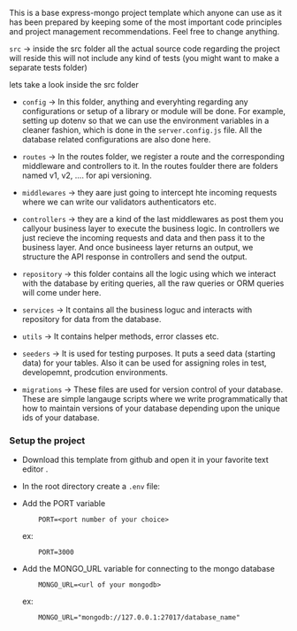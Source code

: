 This is a base express-mongo project template which anyone can use as it has been prepared by keeping some of the most important code principles and project management recommendations. Feel free to change anything.

`src` -> inside the src folder all the actual source code regarding the project will reside this will not include any kind of tests (you might want to make a separate tests folder)

lets take a look inside the src folder

- `config` -> In this folder, anything and everyhting  regarding any configurations or setup of a library or module will be done. For example, setting up dotenv so that we can use the environment variables in a cleaner fashion, which is done in the `server.config.js` file. All the database related configurations are also done here.

- `routes` -> In the routes folder, we register a route and the corresponding middleware and controllers to it. In the routes foulder there are folders named v1, v2, .... for api versioning.

- `middlewares` -> they aare just going to intercept hte incoming requests where we can write our validators authenticators etc.

- `controllers` -> they are a kind of the last middlewares as post them you callyour business layer to execute the business logic. In controllers we just recieve the incoming requests and data and then pass it to the business layer. And once busineess layer returns an output, we structure the API response in controllers and send the output.

- `repository` -> this folder contains all the logic using which we interact with the database by eriting queries, all the raw queries or ORM queries will come under here.

- `services` -> It contains all the business loguc and interacts with repository for data from the database.

- `utils` -> It contains helper methods, error classes etc.

- `seeders` -> It is used for testing purposes. It puts a seed data (starting data) for your tables. Also it can be used for assigning roles in test, developemnt, prodcution environments.

- `migrations` -> These files are used for version control of your database. These are simple langauge scripts where we write programmatically that how to maintain versions of your database depending upon the unique ids of your database.

### Setup the project

- Download this template from github and open it in your favorite text editor .

- In the root directory create a `.env` file:

- Add the PORT variable
    ```
        PORT=<port number of your choice>
    ```
    ex:
    ```
        PORT=3000
    ```
    
- Add the MONGO_URL variable for connecting to the mongo database
  ```
      MONGO_URL=<url of your mongodb>
  ```
  ex:
  ```
      MONGO_URL="mongodb://127.0.0.1:27017/database_name"
  ```